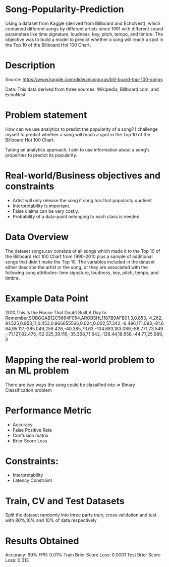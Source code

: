# Song-Popularity-Prediction

Using a dataset from Kaggle (derived from Billboard and EchoNest), which contained different songs by different 
artists since 1991 with different sound parameters like time signature, loudness, key, pitch, tempo, and 
timbre. The objective was to build a model to predict whether a song will reach a spot in the Top 10 of 
the Billboard Hot 100 Chart.


Description
===========

Source: https://www.kaggle.com/didwaniagourav/bill-board-top-100-songs

Data: This data derived from three sources: Wikipedia, Billboard.com, and EchoNest.


**Problem statement**
=====================

How can we use analytics to predict the popularity of a song? I challenge myself to predict whether a song will reach a spot in the Top 10 of the Billboard Hot 100 Chart.

Taking an analytics approach, I aim to use information about a song's properties to predict its popularity. 

**Real-world/Business objectives and constraints**
==================================================
- Artist will only release the song if song has that popularity quotient
- Interpretability is important.
- False claims can be very costly.
- Probability of a data-point belonging to each class is needed.


**Data Overview**
==================
The dataset songs.csv consists of all songs which made it to the Top 10 of the Billboard Hot 100 Chart from 1990-2010 plus a sample of additional songs that didn't make the Top 10. The variables included in the dataset either describe the artist or the song, or they are associated with the following song attributes: time signature, loudness, key, pitch, tempo, and timbre.

**Example Data Point**
=======================

2010,This Is the House That Doubt Built,A Day to Remember,SOBGGAB12C5664F054,AROBSHL1187B9AFB01,3,0.853,-4.262,91.525,0.953,11,0.453,0.966655566,0.024,0.002,57.342,-6.496,171.093,-81.664,95.117,-285.049,259.426,-40.385,73.63,-104.683,183.089,-88.771,73.549,-71.127,82.475,-52.025,39.116,-35.368,71.642,-126.44,18.658,-44.77,25.989,0

Mapping the real-world problem to an ML problem
==================
There are two ways the song could be classified into => Binary Classification problem

Performance Metric
=================

- Accuracy
- False Positive Rate
- Confusion matrix
- Brier Score Loss

Constraints:
==================
- Interpretability  
- Latency Constraint

Train, CV and Test Datasets
=========================
Split the dataset randomly into three parts train, cross validation and test with 80%,10% and 10% of data respectively

Results Obtained
=========================
 Accuracy: 99%
 FPR: 0.01%
 Train Brier Score Loss: 0.0001
 Test Brier Score Loss: 0.013

